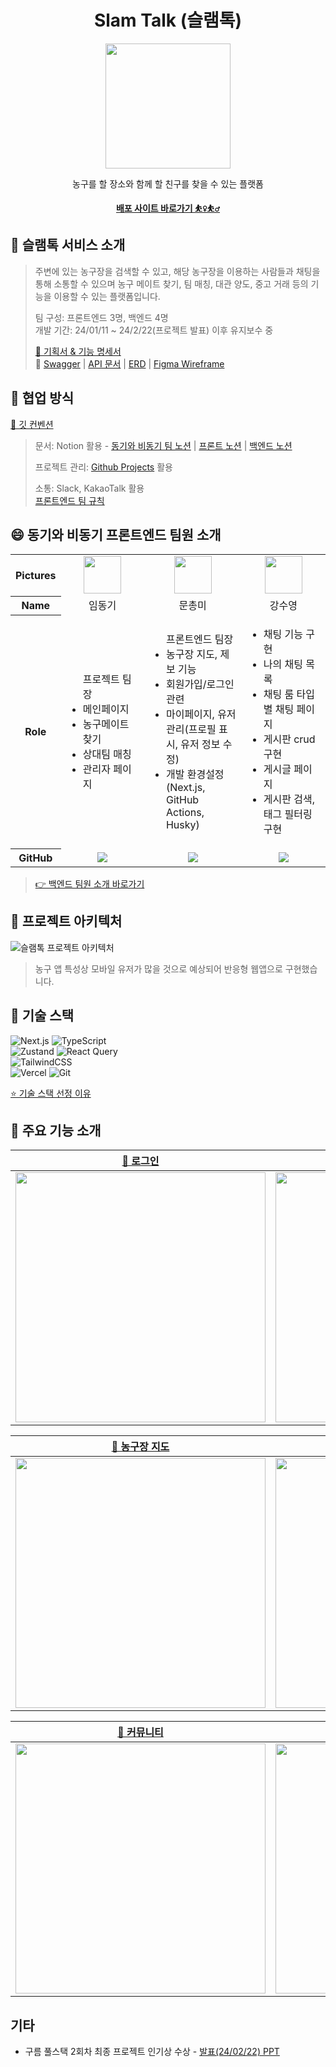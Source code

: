 <h1 align="middle">Slam Talk (슬램톡)</h1>

<p align="middle">
<img src="https://github.com/SlamTalk/slam-talk-frontend/assets/103404125/a6bd1eca-7d78-402c-99a1-66005ecc1727" width="200"/>
</p>

<p align="middle">농구를 할 장소와 함께 할 친구를 찾을 수 있는 플랫폼</p>

<p align="middle"><a href="https://www.slam-talk.site"><b>배포 사이트 바로가기 ⛹️‍♀️⛹️‍♂️
</b></a></p>

## 🏀 슬램톡 서비스 소개

> 주변에 있는 농구장을 검색할 수 있고, 해당 농구장을 이용하는 사람들과 채팅을 통해 소통할 수 있으며 농구 메이트 찾기, 팀 매칭, 대관 양도, 중고 거래 등의 기능을 이용할 수 있는 플랫폼입니다. <br>
>
> 팀 구성: 프론트엔드 3명, 백엔드 4명<br>
> 개발 기간: 24/01/11 ~ 24/2/22(프로젝트 발표) 이후 유지보수 중<br>
>
> [🌟 기획서 & 기능 명세서](https://www.notion.so/ec211098ba794bff83e6a41a74a3d58c) <br>
> 📄 [Swagger](http://43.200.131.233:8080/swagger-ui/index.html) | [API 문서](https://www.notion.so/7460cade2e63406481e110249fc6f991?p=f3bf16cf100e45f69a3e0bb075a342b0&pm=s) | [ERD](https://www.erdcloud.com/d/GyK7pkbTanPFqno4F) | [Figma Wireframe](https://www.figma.com/file/ZD66J8VJY2Novju78Z3F1q/Slam-Talk-Wireframe?type=design&node-id=0%3A1&mode=design&t=eljuNXwNhPyvrol6-1)

## 🤝 협업 방식

[🌟 깃 컨벤션](https://www.notion.so/300caffe87af4fb09eaea24d3cfc31c7) <br>

> 문서: Notion 활용 - [동기와 비동기 팀 노션](https://www.notion.so/7460cade2e63406481e110249fc6f991) | [프론트 노션](https://www.notion.so/7460cade2e63406481e110249fc6f991?p=a0f8672e41df49ce86c681506b707aeb&pm=s) | [백엔드 노션]() <br>
>
> 프로젝트 관리: [Github Projects](https://github.com/orgs/SlamTalk/projects/1) 활용
>
> 소통: Slack, KakaoTalk 활용 <br> [프론트엔드 팀 규칙](https://www.notion.so/d2944bc3c6064dd58a8a0d59a2a5ba7a)

## 😄 동기와 비동기 프론트엔드 팀원 소개

<table width="500" align="center">
<tbody>
<tr>
<th>Pictures</th>
<td width="100" align="center">
<a href="https://github.com/Jiiker">
<img src="https://avatars.githubusercontent.com/u/100774811?v=4" width="60" height="60">
</a>
</td>
<td width="100" align="center">
<a href="https://github.com/hi-rachel">
<img src="https://avatars.githubusercontent.com/u/103404125?v=4" width="60" height="60">
</a>
</td>
<td width="100" align="center">
<a href="https://github.com/SwimmingRiver">
<img src="https://avatars.githubusercontent.com/u/92986844?v=4" width="60" height="60">
</a>
</td>
</tr>
<tr>
<th>Name</th>
<td width="100" align="center">임동기</td>
<td width="100" align="center">문총미</td>
<td width="100" align="center">강수영</td>

</tr>
<tr>
<th>Role</th>
<td width="300" align="left">
<div align='center'></div>
<ul>
프로젝트 팀장
<li>메인페이지</li>
<li>농구메이트 찾기</li>
<li>상대팀 매칭</li>
<li>관리자 페이지</li>
</ul>

</td>
<td width="300" align="left">
<ul>
프론트엔드 팀장
<li>농구장 지도, 제보 기능</li>
<li>회원가입/로그인 관련</li>
<li>마이페이지, 유저 관리(프로필 표시, 유저 정보 수정)</li>
<li>개발 환경설정(Next.js, GitHub Actions, Husky)</li>
</ul>
</td>

<td width="300" align="left">
<ul>
<li>채팅 기능 구현</li>
<li>나의 채팅 목록</li>
<li>채팅 룸 타입별 채팅 페이지</li>
<li>게시판 crud 구현</li>
<li>게시글 페이지</li>
<li>게시판 검색, 태그 필터링 구현</li>
</ul>
</td>
</tr>
<tr>
<th>GitHub</th>
<td width="100" align="center">

<a href="https://github.com/Jiiker">
<img src="http://img.shields.io/badge/Jiiker-green?style=social&logo=github"/>
</a>
</td>
<td width="100" align="center">
<a href="https://github.com/hi-rachel">
<img src="http://img.shields.io/badge/hi-rachel-green?style=social&logo=github"/>
</a>
</td>
<td width="100" align="center">
<a href="https://github.com/SwimmingRive">
<img src="http://img.shields.io/badge/SwimmingRive-green?style=social&logo=github"/>
</a>
</td>
</tr>
</tbody>
</table>

> [👉 백엔드 팀원 소개 바로가기](https://github.com/SlamTalk/slam-talk-backend)

## 📌 프로젝트 아키텍처 <br>

<img alt="슬램톡 프로젝트 아키텍처" src="https://github.com/SlamTalk/slam-talk-frontend/assets/103404125/f74b5631-bc78-4037-ba00-ebaf2dda3af4"/>

> 농구 앱 특성상 모바일 유저가 많을 것으로 예상되어 반응형 웹앱으로 구현했습니다.

## 📌 기술 스택

![Next.js](https://img.shields.io/badge/next.js-000000?style=for-the-badge&logo=nextdotjs&logoColor=white)
![TypeScript](https://img.shields.io/badge/-TypeScript-007ACC?style=for-the-badge&logo=typescript&logoColor=white) <br>
![Zustand](https://img.shields.io/badge/-Zustand-222222?style=for-the-badge&logoColor=white)
![React Query](https://img.shields.io/badge/-React%20Query-FF4154?style=for-the-badge&logo=react%20query&logoColor=white) <br>
![TailwindCSS](https://img.shields.io/badge/tailwindcss-0F172A?style=for-the-badge&logo=tailwindcss) <br>
![Vercel](https://img.shields.io/badge/Vercel-000000?style=for-the-badge&logo=vercel&logoColor=white)
![Git](https://img.shields.io/badge/-Git-F05032?style=for-the-badge&logo=git&logoColor=ffffff)

[⭐️ 기술 스택 선정 이유](https://www.notion.so/ab7a4fcc0b0f4682ad274bfa98a9a7b5)

## 📌 주요 기능 소개

| [🔗 로그인](https://github.com/SlamTalk/slam-talk-frontend/wiki/%EC%A3%BC%EC%9A%94-%EA%B8%B0%EB%8A%A5-%EC%86%8C%EA%B0%9C#-%EB%A1%9C%EA%B7%B8%EC%9D%B8) | [🔗 회원가입](https://github.com/SlamTalk/slam-talk-frontend/wiki/%EC%A3%BC%EC%9A%94-%EA%B8%B0%EB%8A%A5-%EC%86%8C%EA%B0%9C#-%ED%9A%8C%EC%9B%90%EA%B0%80%EC%9E%85) | [🔗 유저 관리](https://github.com/SlamTalk/slam-talk-frontend/wiki/%EC%A3%BC%EC%9A%94-%EA%B8%B0%EB%8A%A5-%EC%86%8C%EA%B0%9C#-%EC%9C%A0%EC%A0%80-%EA%B4%80%EB%A6%AC) | [🔗 메인 페이지](https://github.com/SlamTalk/slam-talk-frontend/wiki/%EC%A3%BC%EC%9A%94-%EA%B8%B0%EB%8A%A5-%EC%86%8C%EA%B0%9C#-%EB%A9%94%EC%9D%B8%ED%8E%98%EC%9D%B4%EC%A7%80) |
| :----------------------------------------------------------------------------------------------------------------------------------------------------: | :---------------------------------------------------------------------------------------------------------------------------------------------------------------: | :-----------------------------------------------------------------------------------------------------------------------------------------------------------------: | :---------------------------------------------------------------------------------------------------------------------------------------------------------------------------: |
|              <img width='400' src='https://github.com/SlamTalk/slam-talk-frontend/assets/103404125/748a11ec-be82-460a-a725-bfb8e5e6f8f7'>              |                   <img width='400' src='https://github.com/SlamTalk/slam-talk-frontend/assets/103404125/eb10d1b3-0b93-491a-8aea-116426c93050'>                    |                    <img width='400' src='https://github.com/SlamTalk/slam-talk-frontend/assets/103404125/8a4be327-0769-43ae-a792-8f5e095d00dd'>                     |                         <img width='400' src='https://github.com/SlamTalk/slam-talk-frontend/assets/103404125/821723ca-e7c9-4cdb-9979-9feb0c44f385'>                          |

| [🔗 농구장 지도](https://github.com/SlamTalk/slam-talk-frontend/wiki/%EC%A3%BC%EC%9A%94-%EA%B8%B0%EB%8A%A5-%EC%86%8C%EA%B0%9C#-%EB%86%8D%EA%B5%AC%EC%9E%A5-%EC%A7%80%EB%8F%84) | [🔗 농구장 제보](https://github.com/SlamTalk/slam-talk-frontend/wiki/%EC%A3%BC%EC%9A%94-%EA%B8%B0%EB%8A%A5-%EC%86%8C%EA%B0%9C#-%EB%86%8D%EA%B5%AC%EC%9E%A5-%EC%A0%9C%EB%B3%B4%ED%95%98%EA%B8%B0) | [🔗 상대 팀 찾기](https://github.com/SlamTalk/slam-talk-frontend/wiki/%EC%A3%BC%EC%9A%94-%EA%B8%B0%EB%8A%A5-%EC%86%8C%EA%B0%9C#-%EB%86%8D%EA%B5%AC%EC%9E%A5-%EC%A0%9C%EB%B3%B4%ED%95%98%EA%B8%B0) | [🔗 농구 메이트 찾기](https://github.com/SlamTalk/slam-talk-frontend/wiki/%EC%A3%BC%EC%9A%94-%EA%B8%B0%EB%8A%A5-%EC%86%8C%EA%B0%9C#-%EB%86%8D%EA%B5%AC-%EB%A9%94%EC%9D%B4%ED%8A%B8-%EC%B0%BE%EA%B8%B0) |
| :----------------------------------------------------------------------------------------------------------------------------------------------------------------------------: | :----------------------------------------------------------------------------------------------------------------------------------------------------------------------------------------------: | :-----------------------------------------------------------------------------------------------------------------------------------------------------------------------------------------------: | :----------------------------------------------------------------------------------------------------------------------------------------------------------------------------------------------------: |
|                          <img width='400' src='https://github.com/SlamTalk/slam-talk-frontend/assets/103404125/9835bc39-72b6-4f00-bbd1-815f85900d4f'>                          |                                   <img width='400' src='https://github.com/SlamTalk/slam-talk-frontend/assets/103404125/e129bec4-576f-408b-bee4-cbacea7b48d0'>                                   |                                   <img width='400' src='https://github.com/SlamTalk/slam-talk-frontend/assets/103404125/8a4be327-0769-43ae-a792-8f5e095d00dd'>                                    |                                      <img width='400' src='https://github.com/SlamTalk/slam-talk-frontend/assets/103404125/821723ca-e7c9-4cdb-9979-9feb0c44f385'>                                      |

| [🔗 커뮤니티](https://github.com/SlamTalk/slam-talk-frontend/wiki/%EC%A3%BC%EC%9A%94-%EA%B8%B0%EB%8A%A5-%EC%86%8C%EA%B0%9C#-%EC%BB%A4%EB%AE%A4%EB%8B%88%ED%8B%B0) | [🔗 1:1 채팅](https://github.com/SlamTalk/slam-talk-frontend/wiki/%EC%A3%BC%EC%9A%94-%EA%B8%B0%EB%8A%A5-%EC%86%8C%EA%B0%9C#-11-%EC%B1%84%ED%8C%85) | [🔗 농구장 시설 채팅](https://github.com/SlamTalk/slam-talk-frontend/wiki/%EC%A3%BC%EC%9A%94-%EA%B8%B0%EB%8A%A5-%EC%86%8C%EA%B0%9C#-%EB%86%8D%EA%B5%AC%EC%9E%A5-%EC%8B%9C%EC%84%A4-%EC%B1%84%ED%8C%85) | [🔗 관리자 페이지](https://github.com/SlamTalk/slam-talk-frontend/wiki/%EC%A3%BC%EC%9A%94-%EA%B8%B0%EB%8A%A5-%EC%86%8C%EA%B0%9C#-%EA%B4%80%EB%A6%AC%EC%9E%90-%ED%8E%98%EC%9D%B4%EC%A7%80) |
| :---------------------------------------------------------------------------------------------------------------------------------------------------------------: | :------------------------------------------------------------------------------------------------------------------------------------------------: | :----------------------------------------------------------------------------------------------------------------------------------------------------------------------------------------------------: | :---------------------------------------------------------------------------------------------------------------------------------------------------------------------------------------: |
|                    <img width='400' src='https://github.com/SlamTalk/slam-talk-frontend/assets/92986844/76f50d21-a2b1-4727-8b9f-e851d45c6bfa'>                    |            <img width='400' src='https://github.com/SlamTalk/slam-talk-frontend/assets/92986844/6ebb2284-a133-4343-b6f1-81af871f6e78'>             |                                      <img width='400' src='https://github.com/SlamTalk/slam-talk-frontend/assets/92986844/35abce74-7444-466e-ab93-1cfe24d6f841'>                                       |                               <img width='400' src='https://github.com/SlamTalk/slam-talk-frontend/assets/103404125/821723ca-e7c9-4cdb-9979-9feb0c44f385'>                                |

## 기타

- 구름 풀스택 2회차 최종 프로젝트 인기상 수상 - [발표(24/02/22) PPT](https://github.com/SlamTalk/slam-talk-frontend/files/14399752/slam_talk.pdf)
